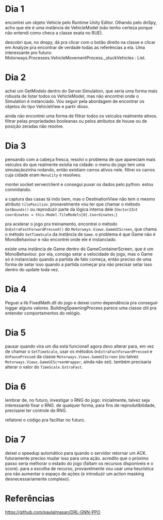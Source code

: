 # Dia 1
encontrei um objeto Vehicle pelo Runtime Unity Editor. Olhando pelo dnSpy, acho que ele é uma instância de VehicleModel (não tenho certeza porque não entendi como checa a classe exata no RUE).

descobri que, no dnspy, dá pra clicar com o botão direito na classe e clicar em Analyze pra encontrar de verdade todas as referências a ela. Uma interessante pro futuro: Motorways.Processes.VehicleMovementProcess._stuckVehicles : List<VehicleModel>.


# Dia 2
achei um GetModels<T> dentro do Server.Simulation, que seria uma forma mais robusta de listar todos os VehicleModel, mas não encontrei onde o Simulation é instanciado. Vou seguir pela abordagem de encontrar os objetos do tipo VehicleView e partir disso.

ainda não encontrei uma forma de filtrar todos os veículos realmente ativos. filtrar pelas propriedades booleanas ou pelos atributos de house ou de posição zeradas não resolve.


# Dia 3
pensando com a cabeça fresca, resolvi o problema de que apareciam mais veículos do que realmente existia na cidade: o menu do jogo tem uma simulaçãozinha rodando, então existiam carros ativos nele. filtrei os carros cuja cidade eram `MenuCity` e resolveu.

montei socket server/client e consegui puxar os dados pelo python. estou commitando.

a captura das casas tá indo bem, mas o DestinationView não tem o mesmo atributo `tilePosition`. provavelmente vou ter que chamar o método `GetBounds()` ou reproduzir parte da lógica interna dele (`Vector2Int coordinates = this.Model.TileModels[0].Coordinates;`)

pra acelerar o jogo pra treinamento, encontrei o método `OnExtraFastForwardPressed()` do `Motorways.Views.GameUIScreen`, que chama o método `SetTimeScale` da instância de `Game`. o problema é que Game não é MonoBehaviour e não encontrei onde ele é instanciado.

existe uma instância de Game dentro do GameContainerScreen, que é um MonoBehaviour. por ela, consigo setar a velocidade do jogo, mas o Game só é instanciado quando a partida de fato começa, então preciso de uma forma de setar isso quando a partida começar pra não precisar setar isso dentro do update toda vez.


# Dia 4
Peguei a lib FixedMath.dll do jogo e deixei como dependência pra conseguir loggar alguns valores. BuildingSpawningProcess parece uma classe útil pra entender comportamentos do relógio.


# Dia 5
pausar quando vira um dia está funcional! agora devo alterar para, em vez de chamar o `SetTimeScale`, usar os métodos `OnExtraFastForwardPressed` e `OnPausePressed` da classe `Motorways.Views.GameUIScreen` (ou talvez `Motorways.Views.GameUIScreenWrapper`, ainda não sei). também precisaria alterar o valor do `TimeScale.ExtraFast`.


# Dia 6
lembrar de, no futuro, investigar o RNG do jogo: inicialmente, talvez seja interessante fixar o RNG. de qualquer forma, para fins de reprodutibilidade, precisarei ter controle do RNG.

refatorei o código pra facilitar no futuro.

# Dia 7
deixei o speedup automático para quando o servidor retornar um ACK. futuramente preciso mudar isso para uma ação. acredito que o próximo passo seria melhorar o estado do jogo (faltam os recursos disponíveis e o score). para a escolha de recurso, provavelmente vou usar uma heurística pra não aumentar o espaço de ações (e introduzir um action masking desnecessariamente complexo).

# Referências
https://github.com/paulalmasan/DRL-GNN-PPO